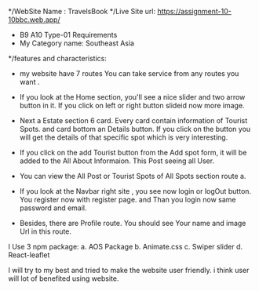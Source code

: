 */WebSite Name : TravelsBook */Live Site url: https://assignment-10-10bbc.web.app/
* B9 A10 Type-01 Requirements 
* My Category name: Southeast Asia

*/features and characteristics:

* my website have 7 routes You can take service from any routes you want .

* If you look at the Home section, you'll see a nice slider and two arrow button in it. If you click on left or right button slideid now more image.

* Next a Estate section 6 card. Every card contain information of Tourist Spots. and card bottom an Details button. If you click on the button you will get the details of that specific spot which is very interesting.

* If you click on the add Tourist button from the Add spot form, it will be added to the All About Informaion. This Post seeing all User. 

* You can view the All Post or Tourist Spots of All Spots section route a.

* If you look at the Navbar right site , you see now login or logOut button. You register now with register page. and Than you login now same password and email.

* Besides, there are  Profile route. You should see Your name and image Url in this route.

I Use 3 npm package: a. AOS Package b. Animate.css c. Swiper slider d. React-leaflet

I will try to my best and tried to make the website user friendly. i think user will lot of benefited using website.